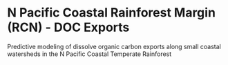 # N Pacific Coastal Rainforest Margin (RCN) - DOC Exports
Predictive modeling of dissolve organic carbon exports along small coastal watersheds in the N Pacific Coastal Temperate Rainforest
